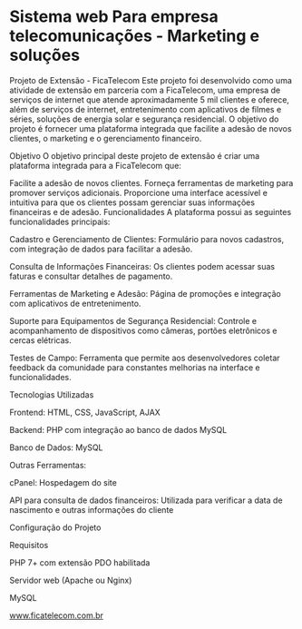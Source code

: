 
# Sistema web Para empresa telecomunicações - Marketing e soluções

Projeto de Extensão - FicaTelecom
Este projeto foi desenvolvido como uma atividade de extensão em parceria com a FicaTelecom, uma empresa de serviços de internet que atende aproximadamente 5 mil clientes e oferece, além de serviços de internet, entretenimento com aplicativos de filmes e séries, soluções de energia solar e segurança residencial. O objetivo do projeto é fornecer uma plataforma integrada que facilite a adesão de novos clientes, o marketing e o gerenciamento financeiro.

Objetivo
O objetivo principal deste projeto de extensão é criar uma plataforma integrada para a FicaTelecom que:

Facilite a adesão de novos clientes.
Forneça ferramentas de marketing para promover serviços adicionais.
Proporcione uma interface acessível e intuitiva para que os clientes possam gerenciar suas informações financeiras e de adesão.
Funcionalidades
A plataforma possui as seguintes funcionalidades principais:

Cadastro e Gerenciamento de Clientes: Formulário para novos cadastros, com integração de dados para facilitar a adesão.

Consulta de Informações Financeiras: Os clientes podem acessar suas faturas e consultar detalhes de pagamento.

Ferramentas de Marketing e Adesão: Página de promoções e integração com aplicativos de entretenimento.

Suporte para Equipamentos de Segurança Residencial: Controle e acompanhamento de dispositivos como câmeras, portões eletrônicos e cercas elétricas.

Testes de Campo: Ferramenta que permite aos desenvolvedores coletar feedback da comunidade para constantes melhorias na interface e funcionalidades.

Tecnologias Utilizadas

Frontend: HTML, CSS, JavaScript, AJAX

Backend: PHP com integração ao banco de dados MySQL

Banco de Dados: MySQL

Outras Ferramentas:

cPanel: Hospedagem do site

API para consulta de dados financeiros: Utilizada para verificar a data de nascimento e outras informações do cliente

Configuração do Projeto

Requisitos

PHP 7+ com extensão PDO habilitada

Servidor web (Apache ou Nginx)

MySQL



www.ficatelecom.com.br


